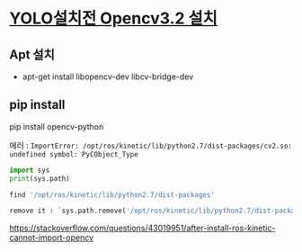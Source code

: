 # [YOLO설치전 Opencv3.2 설치](http://pgmrlsh.tistory.com/3)


 
 
 ## Apt 설치 
 
 - apt-get install libopencv-dev libcv-bridge-dev
 
 
 ## pip install 
 
 pip install opencv-python
 
 
 에러 : `ImportError: /opt/ros/kinetic/lib/python2.7/dist-packages/cv2.so: undefined symbol: PyCObject_Type`

```python 
import sys
print(sys.path)

find '/opt/ros/kinetic/lib/python2.7/dist-packages'

remove it : `sys.path.remove('/opt/ros/kinetic/lib/python2.7/dist-packages')`
```

https://stackoverflow.com/questions/43019951/after-install-ros-kinetic-cannot-import-opencv